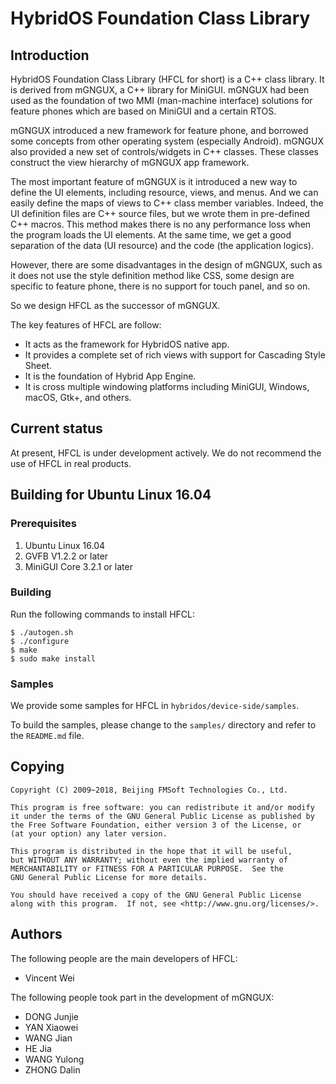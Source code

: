 # HybridOS Foundation Class Library

## Introduction

HybridOS Foundation Class Library (HFCL for short) is a C++ class library.
It is derived from mGNGUX, a C++ library for MiniGUI. mGNGUX had been used
as the foundation of two MMI (man-machine interface) solutions for
feature phones which are based on MiniGUI and a certain RTOS.

mGNGUX introduced a new framework for feature phone, and borrowed some
concepts from other operating system (especially Android). mGNGUX also
provided a new set of controls/widgets in C++ classes. These classes
construct the view hierarchy of mGNGUX app framework.

The most important feature of mGNGUX is it introduced a new way to define
the UI elements, including resource, views, and menus. And we can easily
define the maps of views to C++ class member variables. Indeed, the UI
definition files are C++ source files, but we wrote them in pre-defined C++
macros. This method makes there is no any performance loss when the
program loads the UI elements. At the same time, we get a good separation
of the data (UI resource) and the code (the application logics).

However, there are some disadvantages in the design of mGNGUX, such as
it does not use the style definition method like CSS, some design are
specific to feature phone, there is no support for touch panel, and so on.

So we design HFCL as the successor of mGNGUX.

The key features of HFCL are follow:

* It acts as the framework for HybridOS native app.
* It provides a complete set of rich views with support for
  Cascading Style Sheet.
* It is the foundation of Hybrid App Engine.
* It is cross multiple windowing platforms including MiniGUI, Windows, macOS,
  Gtk+, and others.

## Current status

At present, HFCL is under development actively. We do not recommend the use of
HFCL in real products.

## Building for Ubuntu Linux 16.04

### Prerequisites

1. Ubuntu Linux 16.04
1. GVFB V1.2.2 or later
1. MiniGUI Core 3.2.1 or later

### Building

Run the following commands to install HFCL:

    $ ./autogen.sh
    $ ./configure
    $ make
    $ sudo make install

### Samples

We provide some samples for HFCL in `hybridos/device-side/samples`.

To build the samples, please change to the `samples/` directory and
refer to the `README.md` file.

## Copying

    Copyright (C) 2009~2018, Beijing FMSoft Technologies Co., Ltd.

    This program is free software: you can redistribute it and/or modify
    it under the terms of the GNU General Public License as published by
    the Free Software Foundation, either version 3 of the License, or
    (at your option) any later version.

    This program is distributed in the hope that it will be useful,
    but WITHOUT ANY WARRANTY; without even the implied warranty of
    MERCHANTABILITY or FITNESS FOR A PARTICULAR PURPOSE.  See the
    GNU General Public License for more details.

    You should have received a copy of the GNU General Public License
    along with this program.  If not, see <http://www.gnu.org/licenses/>.

## Authors

The following people are the main developers of HFCL:

* Vincent Wei

The following people took part in the development of mGNGUX:

* DONG Junjie
* YAN Xiaowei
* WANG Jian
* HE Jia
* WANG Yulong
* ZHONG Dalin
